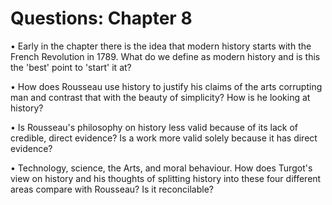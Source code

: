 # **Questions: Chapter 8**


•	Early in the chapter there is the idea that modern history starts with the French Revolution in 1789. What do we define as
modern history and is this the 'best' point to 'start' it at?

•	How does Rousseau use history to justify his claims of the arts corrupting man and contrast that with the beauty of simplicity?
How is he looking at history?

•	Is Rousseau's philosophy on history less valid because of its lack of credible, direct evidence? Is a work more valid 
solely because it has direct evidence?

•	Technology, science, the Arts, and moral behaviour. How does Turgot's view on history and his thoughts of splitting history
into these four different areas compare with Rousseau? Is it reconcilable?
